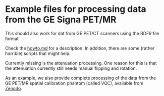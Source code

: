 # Example files for processing data from the GE Signa PET/MR
This should also work for dat from GE PET/CT scanners using the RDF9 file format

Check the [howto.md](howto.md) for a description. In addition, there are some
(rather horrible) scripts that might help.

Currently missing is the attenuation processing. One reason for this is that
the attenuation currently still needs manual flipping and rotation.

As an example, we also provide complete processing of the data from the GE PET/MR
spatial calibration phantom (called VQC), available from [Zenodo](https://zenodo.org/record/3887517).

